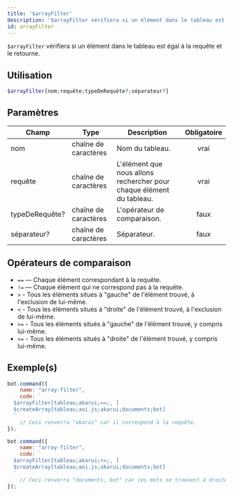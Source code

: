 ```yaml
---
title: '$arrayFilter'
description: '$arrayFilter vérifiera si un élément dans le tableau est égal à la requête et le retourne.'
id: arrayFilter
---
```


`$arrayFilter` vérifiera si un élément dans le tableau est égal à la requête et le retourne.

## Utilisation

```php
$arrayFilter[nom;requête;typeDeRequête?;séparateur?]
```

## Paramètres

| Champ          | Type                 | Description                                                          | Obligatoire |
| -------------- | -------------------- | -------------------------------------------------------------------- |:-----------:|
| nom            | chaîne de caractères | Nom du tableau.                                                      |    vrai     |
| requête        | chaîne de caractères | L'élément que nous allons rechercher pour chaque élément du tableau. |    vrai     |
| typeDeRequête? | chaîne de caractères | L'opérateur de comparaison.                                          |    faux     |
| séparateur?    | chaîne de caractères | Séparateur.                                                          |    faux     |

## Opérateurs de comparaison

* `==` — Chaque élément correspondant à la requête.
* `!=` — Chaque élément qui ne correspond pas à la requête.
* `>` - Tous les éléments situés à "gauche" de l'élément trouvé, à l'exclusion de lui-même.
* `<` - Tous les éléments situés à "droite" de l'élément trouvé, à l'exclusion de lui-même.
* `>=` - Tous les éléments situés à "gauche" de l'élément trouvé, y compris lui-même.
* `<=` - Tous les éléments situés à "droite" de l'élément trouvé, y compris lui-même.

## Exemple(s)

```javascript
bot.command({
    name: "array-filter",
    code: `
  $arrayFilter[tableau;akarui;==;, ]
  $createArray[tableau;aoi.js;akarui;documents;bot]
  `
    // Ceci renverra "akarui" car il correspond à la requête.
});
```

```javascript
bot.command({
    name: "array-filter",
    code: `
  $arrayFilter[tableau;akarui;<=;, ]
  $createArray[tableau;aoi.js;akarui;documents;bot]
  `
    // Ceci renverra "documents, bot" car ces mots se trouvent à droite de l'élément trouvé.
});
```